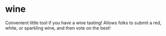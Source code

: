 wine
====

Convenient little tool if you have a wine tasting! Allows folks to submit a red, white, or sparkling wine, and then vote on the best!